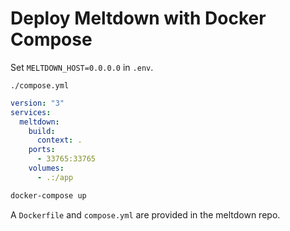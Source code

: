 
# Deploy Meltdown with Docker Compose

Set `MELTDOWN_HOST=0.0.0.0` in `.env`.

`./compose.yml`

```yml
version: "3"
services:
  meltdown:
    build:
      context: .
    ports:
      - 33765:33765
    volumes:
      - .:/app
```

```sh
docker-compose up
```

A `Dockerfile` and `compose.yml` are provided in the meltdown repo.
